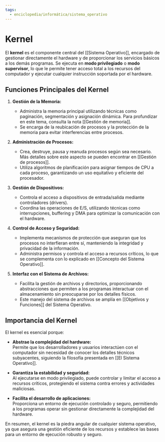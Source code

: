 ```yaml
---
tags:
  - enciclopedia/informática/sistema_operativo
---
```


# Kernel

El **kernel** es el componente central del [[Sistema Operativo]], encargado de gestionar directamente el hardware y de proporcionar los servicios básicos a los demás programas. Se ejecuta en **modo privilegiado** o **modo supervisor**, lo que le permite tener acceso total a los recursos del computador y ejecutar cualquier instrucción soportada por el hardware.

## Funciones Principales del Kernel

1. **Gestión de la Memoria:**  
   - Administra la memoria principal utilizando técnicas como paginación, segmentación y asignación dinámica. Para profundizar en este tema, consulta la nota [[Gestión de memoria]].
   - Se encarga de la reubicación de procesos y la protección de la memoria para evitar interferencias entre procesos.

2. **Administración de Procesos:**  
   - Crea, destruye, pausa y reanuda procesos según sea necesario. Más detalles sobre este aspecto se pueden encontrar en [[Gestión de procesos]].
   - Utiliza algoritmos de planificación para asignar tiempos de CPU a cada proceso, garantizando un uso equitativo y eficiente del procesador.

3. **Gestión de Dispositivos:**  
   - Controla el acceso a dispositivos de entrada/salida mediante controladores (drivers).
   - Coordina las operaciones de E/S, utilizando técnicas como interrupciones, buffering y DMA para optimizar la comunicación con el hardware.

4. **Control de Acceso y Seguridad:**  
   - Implementa mecanismos de protección que aseguran que los procesos no interfieran entre sí, manteniendo la integridad y privacidad de la información.
   - Administra permisos y controla el acceso a recursos críticos, lo que se complementa con lo explicado en [[Concepto del Sistema Operativo]].

5. **Interfaz con el Sistema de Archivos:**  
   - Facilita la gestión de archivos y directorios, proporcionando abstracciones que permiten a los programas interactuar con el almacenamiento sin preocuparse por los detalles físicos.
   - Este manejo del sistema de archivos se amplía en [[Objetivos y Funciones]] del Sistema Operativo.

## Importancia del Kernel

El kernel es esencial porque:

- **Abstrae la complejidad del hardware:**  
  Permite que los desarrolladores y usuarios interactúen con el computador sin necesidad de conocer los detalles técnicos subyacentes, siguiendo la filosofía presentada en [[El Sistema Operativo]].

- **Garantiza la estabilidad y seguridad:**  
  Al ejecutarse en modo privilegiado, puede controlar y limitar el acceso a recursos críticos, protegiendo el sistema contra errores y actividades maliciosas.

- **Facilita el desarrollo de aplicaciones:**  
  Proporciona un entorno de ejecución controlado y seguro, permitiendo a los programas operar sin gestionar directamente la complejidad del hardware.

En resumen, el kernel es la piedra angular de cualquier sistema operativo, ya que asegura una gestión eficiente de los recursos y establece las bases para un entorno de ejecución robusto y seguro.
